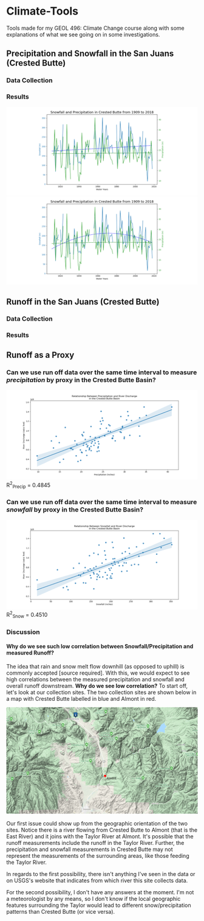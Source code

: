 # Climate-Tools
Tools made for my GEOL 496: Climate Change course along with some explanations of what we see going on in some investigations.

## Precipitation and Snowfall in the San Juans (Crested Butte)
### Data Collection
### Results
![Snowfall and Precipitation Data with 1st Degree Fit](https://github.com/JohnsonClayton/Climate-Tools/blob/master/media/crested_butte_snowfall_precip_1st.png)
![Snowfall and Precipitation Data with 2nd Degree Fit](https://github.com/JohnsonClayton/Climate-Tools/blob/master/media/crested_butte_snowfall_precip_2nd.png)

## Runoff in the San Juans (Crested Butte)
### Data Collection
### Results

## Runoff as a Proxy
### Can we use run off data over the same time interval to measure *precipitation* by proxy in the Crested Butte Basin?
![River Discharge and Precipitation Correlation Graph](https://github.com/JohnsonClayton/Climate-Tools/blob/master/media/Precipitation%20(inches)_vs_River%20Discharge%20(cubic%20feet).png)
R<sup>2</sup><sub>Precip</sub> = 0.4845
### Can we use run off data over the same time interval to measure *snowfall* by proxy in the Crested Butte Basin?
![River Discharge and Precipitation Correlation Graph](https://github.com/JohnsonClayton/Climate-Tools/blob/master/media/Snowfall%20(inches)_vs_River%20Discharge%20(cubic%20feet).png)
R<sup>2</sup><sub>Snow</sub> = 0.4510

### Discussion
#### Why do we see such low correlation between Snowfall/Precipitation and measured Runoff?
The idea that rain and snow melt flow downhill (as opposed to uphill) is commonly accepted [source required]. With this, we would expect to see high correlations between the measured precipitation and snowfall and overall runoff downstream. **Why do we see low correlation?** To start off, let's look at our collection sites. The two collection sites are shown below in a map with Crested Butte labelled in blue and Almont in red.    


<img src='https://github.com/JohnsonClayton/Climate-Tools/blob/master/media/crestedbutteandrunoff.png' alt='Runoff and Precip/Snowfall Data Collection Map' width=800 />

Our first issue could show up from the geographic orientation of the two sites. Notice there is a river flowing from Crested Butte to Almont (that is the East River) and it joins with the Taylor River at Almont. It's possible that the runoff measurements include the runoff in the Taylor River. Further, the precipitation and snowfall measurements in Crested Butte may not represent the measurements of the surrounding areas, like those feeding the Taylor River.  

In regards to the first possibility, there isn't anything I've seen in the data or on USGS's website that indicates from which river this site collects data.  

For the second possibility, I don't have any answers at the moment. I'm not a meteorologist by any means, so I don't know if the local geographic features surrounding the Taylor would lead to different snow/precipitation patterns than Crested Butte (or vice versa).


